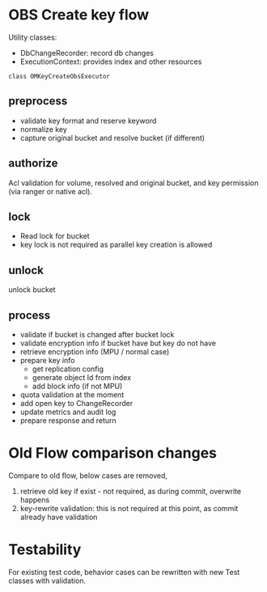 # OBS Create key flow

Utility classes:
- DbChangeRecorder: record db changes
- ExecutionContext: provides index and other resources

`class OMKeyCreateObsExecutor`

## preprocess

- validate key format and reserve keyword
- normalize key
- capture original bucket and resolve bucket (if different)


## authorize

Acl validation for volume, resolved and original bucket, and key permission (via ranger or native acl).

## lock
- Read lock for bucket
- key lock is not required as parallel key creation is allowed

## unlock
unlock bucket

## process

- validate if bucket is changed after bucket lock
- validate encryption info if bucket have but key do not have
- retrieve encryption info (MPU / normal case)
- prepare key info
  - get replication config
  - generate object Id from index
  - add block info (if not MPU)
- quota validation at the moment
- add open key to ChangeRecorder
- update metrics and audit log
- prepare response and return

# Old Flow comparison changes
Compare to old flow, below cases are removed,
1. retrieve old key if exist - not required, as during commit, overwrite happens
2. key-rewrite validation: this is not required at this point, as commit already have validation

# Testability

For existing test code, behavior cases can be rewritten with new Test classes with validation.
